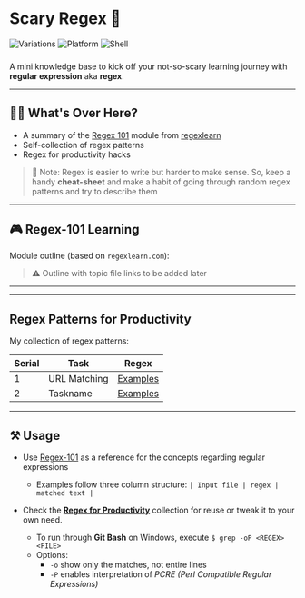 # Scary Regex 👻 

![Variations](https://img.shields.io/badge/Collection-NULL-brown.svg)
![Platform](https://img.shields.io/badge/Platform-Any-blue.svg)
![Shell](https://img.shields.io/badge/Language-Regex-yellow.svg)

###  

A mini knowledge base to kick off your not-so-scary learning journey with **regular expression** aka **regex**. 

---
## 🙋‍♂️ What's Over Here?
 
- A summary of the [Regex 101](https://regexlearn.com/learn/regex101) module from [regexlearn](https://github.com/aykutkardas/regexlearn.com)
- Self-collection of regex patterns
- Regex for productivity hacks 

> 📌 Note: Regex is easier to write but harder to make sense. So, keep a handy **cheat-sheet** and make a habit of going through random regex patterns and try to describe them 

---
## 🎮 Regex-101 Learning

Module outline (based on `regexlearn.com`):

> ⚠ Outline with topic file links to be added later
<!--
| Serial | Name                   | Problem Description                                                                                             | Solution                                                     |
|--------|------------------------|-----------------------------------------------------------------------------------------------------------------|--------------------------------------------------------------|
| 1      | Hello World            | [Exercise](#)            | [Solution](#)     |
| 2      | Basic date             | [Exercise](#)             | [Solution](#)     |
| 3      | Great Day              | [Exercise](#)              | [Solution](#)      |
| 4      | Factors                | [Exercise](#)                | [Solution](#)        |
| 5      | Argument Check         | [Exercise](#)         | [Solution](#) |
| 6      | Files Size             | [Exercise](#)             | [Solution](#)     |
| 7      | Count Chars            | [Exercise](#)            | [Solution](#)    |
| 8      | Sum                    | [Exercise](#)                    | [Solution](#)            |
| 9      | Number of Arguments    | [Exercise](#)            | [Solution](#)    |
| 10     | Empty Files            | [Exercise](#)            | [Solution](#)    |
| 11     | Directories Comparison | [Exercise](#) | [Solution](#) |
| 12     | It's alive!            | [Exercise](#)            | [Solution](#)      |

-->
 ---

---
## Regex Patterns for Productivity 

My collection of regex patterns:

| Serial | Task                   | Regex|
|--------|------------------------|-----------------------------------------------------------------------------------------------------------------|
| 1      | URL Matching            | [Examples](regex-collection/url-matching) |
| 2      | Taskname              | [Examples](#) |

---

## ⚒ Usage 
- Use [Regex-101](regex-101) as a reference for the concepts regarding regular expressions 
    - Examples follow three column structure:
    `| Input file | regex | matched text |`

- Check the **[Regex for Productivity](regex-collection)** collection for reuse or tweak it to your own need. 
    - To run through **Git Bash** on Windows, execute `$ grep -oP <REGEX> <FILE>`
    - Options:
        - `-o` show only the matches, not entire lines
        - `-P` enables interpretation of _PCRE (Perl Compatible Regular Expressions)_ 